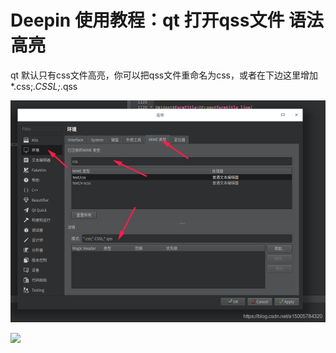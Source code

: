 # Deepin 使用教程：qt  打开qss文件 语法高亮


qt 默认只有css文件高亮，你可以把qss文件重命名为css，或者在下边这里增加*.css;*.CSSL;*.qss

![](https://raw.githubusercontent.com/BeyondXinXin/BeyondXinXIn/main/20211211/xxx.44u179yvriw0.png)


![](https://cdn.jsdelivr.net/gh/BeyondXinXin/BeyondXinXIn@main/20211211/xxx.4yltb1n424g0.png)
